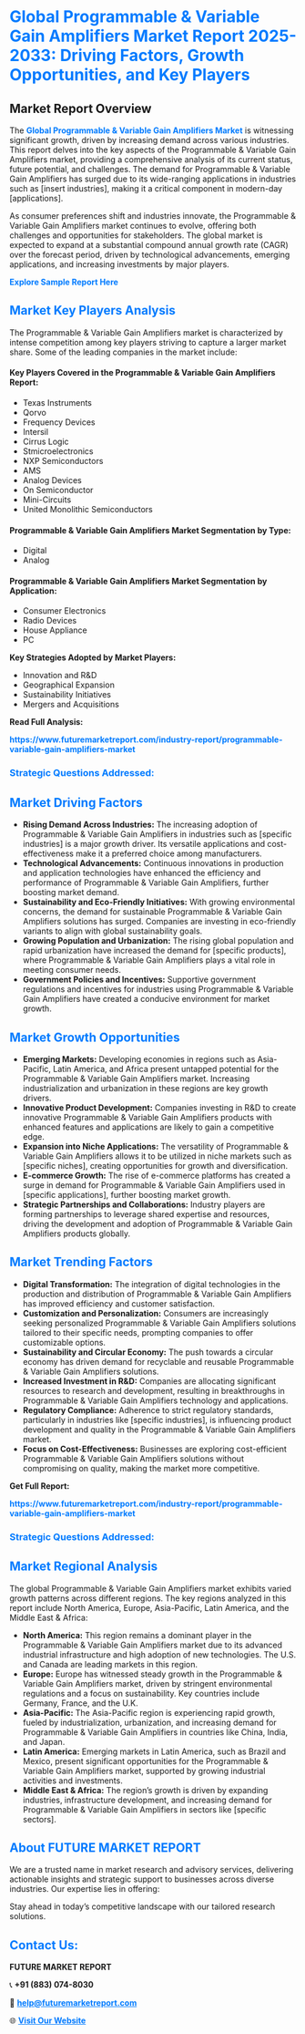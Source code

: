 <h1 style="color: #007BFF;">Global Programmable & Variable Gain Amplifiers Market Report 2025-2033: Driving Factors, Growth Opportunities, and Key Players</h1>

<section id="overview">
<h2>Market Report Overview</h2>
<p>The <a href="https://www.futuremarketreport.com/industry-report/programmable-variable-gain-amplifiers-market" style="color: #007BFF; text-decoration: none;"><strong>Global Programmable & Variable Gain Amplifiers Market</strong></a> is witnessing significant growth, driven by increasing demand across various industries. This report delves into the key aspects of the Programmable & Variable Gain Amplifiers market, providing a comprehensive analysis of its current status, future potential, and challenges. The demand for Programmable & Variable Gain Amplifiers has surged due to its wide-ranging applications in industries such as [insert industries], making it a critical component in modern-day [applications].</p>
<p>As consumer preferences shift and industries innovate, the Programmable & Variable Gain Amplifiers market continues to evolve, offering both challenges and opportunities for stakeholders. The global market is expected to expand at a substantial compound annual growth rate (CAGR) over the forecast period, driven by technological advancements, emerging applications, and increasing investments by major players.</p>
</section>

<section id="overview">
<p><a href="https://www.futuremarketreport.com/request-sample/reportId=75780" style="color: #007BFF; text-decoration: none;"><strong>Explore Sample Report Here</strong></a></p>
</section>

<section id="key-players">
<h2 style="color: #007BFF;">Market Key Players Analysis</h2>
<p>The Programmable & Variable Gain Amplifiers market is characterized by intense competition among key players striving to capture a larger market share. Some of the leading companies in the market include:</p>
<h4>Key Players Covered in the Programmable & Variable Gain Amplifiers Report:</h4>
<ul><li>Texas Instruments</li><li>Qorvo</li><li>Frequency Devices</li><li>Intersil</li><li>Cirrus Logic</li><li>Stmicroelectronics</li><li>NXP Semiconductors</li><li>AMS</li><li>Analog Devices</li><li>On Semiconductor</li><li>Mini-Circuits</li><li>United Monolithic Semiconductors</li></ul>
<h4>Programmable & Variable Gain Amplifiers Market Segmentation by Type:</h4>
<ul><li>Digital</li><li>Analog</li></ul>

<h4>Programmable & Variable Gain Amplifiers Market Segmentation by Application:</h4>
<ul><li>Consumer Electronics</li><li>Radio Devices</li><li>House Appliance</li><li>PC</li></ul>
<p><strong>Key Strategies Adopted by Market Players:</strong></p>
<ul>
<li>Innovation and R&D</li>
<li>Geographical Expansion</li>
<li>Sustainability Initiatives</li>
<li>Mergers and Acquisitions</li>
</ul>
</section>

<section>
<p><strong>Read Full Analysis: </strong></p><a href="https://www.futuremarketreport.com/industry-report/programmable-variable-gain-amplifiers-market" style="color: #007BFF; text-decoration: none;"><strong>https://www.futuremarketreport.com/industry-report/programmable-variable-gain-amplifiers-market</strong></a>
<h3 style="color: #007BFF;">Strategic Questions Addressed:</h3>
</section>

<section id="driving-factors">
<h2 style="color: #007BFF;">Market Driving Factors</h2>
<ul>
<li><strong>Rising Demand Across Industries:</strong> The increasing adoption of Programmable & Variable Gain Amplifiers in industries such as [specific industries] is a major growth driver. Its versatile applications and cost-effectiveness make it a preferred choice among manufacturers.</li>
<li><strong>Technological Advancements:</strong> Continuous innovations in production and application technologies have enhanced the efficiency and performance of Programmable & Variable Gain Amplifiers, further boosting market demand.</li>
<li><strong>Sustainability and Eco-Friendly Initiatives:</strong> With growing environmental concerns, the demand for sustainable Programmable & Variable Gain Amplifiers solutions has surged. Companies are investing in eco-friendly variants to align with global sustainability goals.</li>
<li><strong>Growing Population and Urbanization:</strong> The rising global population and rapid urbanization have increased the demand for [specific products], where Programmable & Variable Gain Amplifiers plays a vital role in meeting consumer needs.</li>
<li><strong>Government Policies and Incentives:</strong> Supportive government regulations and incentives for industries using Programmable & Variable Gain Amplifiers have created a conducive environment for market growth.</li>
</ul>
</section>

<section id="growth-opportunities">
<h2 style="color: #007BFF;">Market Growth Opportunities</h2>
<ul>
<li><strong>Emerging Markets:</strong> Developing economies in regions such as Asia-Pacific, Latin America, and Africa present untapped potential for the Programmable & Variable Gain Amplifiers market. Increasing industrialization and urbanization in these regions are key growth drivers.</li>
<li><strong>Innovative Product Development:</strong> Companies investing in R&D to create innovative Programmable & Variable Gain Amplifiers products with enhanced features and applications are likely to gain a competitive edge.</li>
<li><strong>Expansion into Niche Applications:</strong> The versatility of Programmable & Variable Gain Amplifiers allows it to be utilized in niche markets such as [specific niches], creating opportunities for growth and diversification.</li>
<li><strong>E-commerce Growth:</strong> The rise of e-commerce platforms has created a surge in demand for Programmable & Variable Gain Amplifiers used in [specific applications], further boosting market growth.</li>
<li><strong>Strategic Partnerships and Collaborations:</strong> Industry players are forming partnerships to leverage shared expertise and resources, driving the development and adoption of Programmable & Variable Gain Amplifiers products globally.</li>
</ul>
</section>

<section id="trending-factors">
<h2 style="color: #007BFF;">Market Trending Factors</h2>
<ul>
<li><strong>Digital Transformation:</strong> The integration of digital technologies in the production and distribution of Programmable & Variable Gain Amplifiers has improved efficiency and customer satisfaction.</li>
<li><strong>Customization and Personalization:</strong> Consumers are increasingly seeking personalized Programmable & Variable Gain Amplifiers solutions tailored to their specific needs, prompting companies to offer customizable options.</li>
<li><strong>Sustainability and Circular Economy:</strong> The push towards a circular economy has driven demand for recyclable and reusable Programmable & Variable Gain Amplifiers solutions.</li>
<li><strong>Increased Investment in R&D:</strong> Companies are allocating significant resources to research and development, resulting in breakthroughs in Programmable & Variable Gain Amplifiers technology and applications.</li>
<li><strong>Regulatory Compliance:</strong> Adherence to strict regulatory standards, particularly in industries like [specific industries], is influencing product development and quality in the Programmable & Variable Gain Amplifiers market.</li>
<li><strong>Focus on Cost-Effectiveness:</strong> Businesses are exploring cost-efficient Programmable & Variable Gain Amplifiers solutions without compromising on quality, making the market more competitive.</li>
</ul>
</section>

<section>
<p><strong>Get Full Report: </strong></p><a href="https://www.futuremarketreport.com/industry-report/programmable-variable-gain-amplifiers-market" style="color: #007BFF; text-decoration: none;"><strong>https://www.futuremarketreport.com/industry-report/programmable-variable-gain-amplifiers-market</strong></a>
<h3 style="color: #007BFF;">Strategic Questions Addressed:</h3>
</section>


<section id="regional-analysis">
<h2 style="color: #007BFF;">Market Regional Analysis</h2>
<p>The global Programmable & Variable Gain Amplifiers market exhibits varied growth patterns across different regions. The key regions analyzed in this report include North America, Europe, Asia-Pacific, Latin America, and the Middle East & Africa:</p>
<ul>
<li><strong>North America:</strong> This region remains a dominant player in the Programmable & Variable Gain Amplifiers market due to its advanced industrial infrastructure and high adoption of new technologies. The U.S. and Canada are leading markets in this region.</li>
<li><strong>Europe:</strong> Europe has witnessed steady growth in the Programmable & Variable Gain Amplifiers market, driven by stringent environmental regulations and a focus on sustainability. Key countries include Germany, France, and the U.K.</li>
<li><strong>Asia-Pacific:</strong> The Asia-Pacific region is experiencing rapid growth, fueled by industrialization, urbanization, and increasing demand for Programmable & Variable Gain Amplifiers in countries like China, India, and Japan.</li>
<li><strong>Latin America:</strong> Emerging markets in Latin America, such as Brazil and Mexico, present significant opportunities for the Programmable & Variable Gain Amplifiers market, supported by growing industrial activities and investments.</li>
<li><strong>Middle East & Africa:</strong> The region’s growth is driven by expanding industries, infrastructure development, and increasing demand for Programmable & Variable Gain Amplifiers in sectors like [specific sectors].</li>
</ul>
</section>

<footer>
<h2 style="color: #007BFF;">About FUTURE MARKET REPORT</h2>
<p>We are a trusted name in market research and advisory services, delivering actionable insights and strategic support to businesses across diverse industries. Our expertise lies in offering:</p>

<p>Stay ahead in today’s competitive landscape with our tailored research solutions.</p>

<h2 style="color: #007BFF;">Contact Us:</h2>
<p><strong>FUTURE MARKET REPORT</strong></p>
<p>📞 <strong>+91 (883) 074-8030</strong></p>
<p>📧 <strong><a href="mailto:help@futuremarketreport.com" style="color: #007BFF;">help@futuremarketreport.com</a></strong></p>
<p>🌐 <strong><a href="https://www.futuremarketreport.com/" style="color: #007BFF;">Visit Our Website</a></strong></p>
</footer>